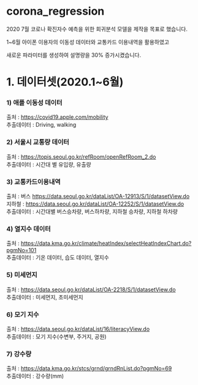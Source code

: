 # corona_regression

2020 7월 코로나 확진자수 예측을 위한 회귀분석 모델을 제작을 목표로 했습니다.

1~6월 아이폰 이용자의 이동성 데이터와 교통카드 이용내역을 활용하였고

새로운 파라미터를 생성하여 설명량을 30% 증가시켰습니다.

# 1. 데이터셋(2020.1~6월)

### 1) 애플 이동성 데이터
출처 : https://covid19.apple.com/mobility \
추출데이터 : Driving, walking

### 2) 서울시 교통량 데이터
출처 : https://topis.seoul.go.kr/refRoom/openRefRoom_2.do \
추출데이터 : 시간대 별 유입량, 유출량


### 3) 교통카드이용내역
출처 : 버스 https://data.seoul.go.kr/dataList/OA-12913/S/1/datasetView.do \
지하철 : https://data.seoul.go.kr/dataList/OA-12252/S/1/datasetView.do \
추출데이터 : 시간대별 버스승차량, 버스하차량, 지하철 승차량, 지하철 하차량

### 4) 열지수 데이터
출처 : https://data.kma.go.kr/climate/heatIndex/selectHeatIndexChart.do?pgmNo=101 \
추출데이터 : 기온 데이터, 습도 데이터, 열지수

### 5) 미세먼지
출처 : https://data.seoul.go.kr/dataList/OA-2218/S/1/datasetView.do \
추출데이터 : 미세먼지, 초미세먼지

### 6) 모기 지수
출처 : https://data.seoul.go.kr/dataList/16/literacyView.do \
추출데이터 : 모기 지수(수변부, 주거지, 공원)

### 7) 강수량
출처 : https://data.kma.go.kr/stcs/grnd/grndRnList.do?pgmNo=69 \
추출데이터 : 강수량(mm)



